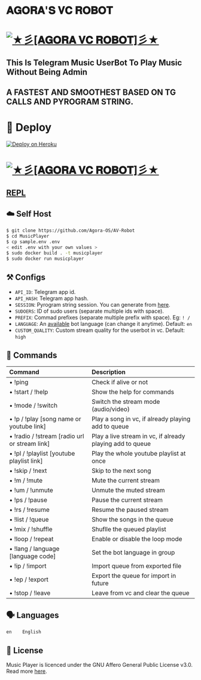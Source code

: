 # 𝐀𝐆𝐎𝐑𝐀'𝐒 𝐕𝐂 𝐑𝐎𝐁𝐎𝐓

# [![★彡[𝐀𝐆𝐎𝐑𝐀 𝐕𝐂 𝐑𝐎𝐁𝐎𝐓]彡★](https://te.legra.ph/file/636be2f6321a519bf56de.jpg)](https://github.com/Agora-OS/VC-Robot)

## This Is Telegram Music UserBot To Play Music Without Being Admin

## A FASTEST AND SMOOTHEST BASED ON TG CALLS AND PYROGRAM STRING.

# 🚀 <a name="deploy"></a>Deploy

[![Deploy on Heroku](https://www.herokucdn.com/deploy/button.svg)](https://heroku.com/deploy?template=https://github.com/Agora-OS/AV-Robot)

# [![★彡[𝐀𝐆𝐎𝐑𝐀 𝐕𝐂 𝐑𝐎𝐁𝐎𝐓]彡★](https://te.legra.ph/file/1ac5a708ad44281c70ce2.jpg)](https://github.com/Agora-OS/AV-Robot)

## [REPL](https://t.me/pyrogram_stringbot)
## ☁️ <a name="self_host"></a>Self Host

```bash
$ git clone https://github.com/Agora-OS/AV-Robot
$ cd MusicPlayer
$ cp sample.env .env
< edit .env with your own values >
$ sudo docker build . -t musicplayer
$ sudo docker run musicplayer
```

## ⚒ <a name="configs"></a>Configs

- `API_ID`: Telegram app id.
- `API_HASH`: Telegram app hash.
- `SESSION`: Pyrogram string session. You can generate from [here](https://replit.com/@AsmSafone/genStr).
- `SUDOERS`: ID of sudo users (separate multiple ids with space).
- `PREFIX`: Commad prefixes (separate multiple prefix with space). Eg: `! /`
- `LANGUAGE`: An [available](#languages) bot language (can change it anytime). Default: `en`
- `CUSTOM_QUALITY`: Custom stream quality for the userbot in vc. Default: `high`

## 📄 <a name="commands"></a>Commands

Command | Description
:--- | :---
• !ping | Check if alive or not
• !start / !help | Show the help for commands
• !mode / !switch | Switch the stream mode (audio/video)
• !p / !play [song name or youtube link] | Play a song in vc, if already playing add to queue
• !radio / !stream [radio url or stream link] | Play a live stream in vc, if already playing add to queue
• !pl / !playlist [youtube playlist link] | Play the whole youtube playlist at once
• !skip / !next | Skip to the next song
• !m / !mute | Mute the current stream
• !um / !unmute | Unmute the muted stream
• !ps / !pause | Pause the current stream
• !rs / !resume | Resume the paused stream
• !list / !queue | Show the songs in the queue
• !mix / !shuffle | Shuflle the queued playlist
• !loop / !repeat | Enable or disable the loop mode
• !lang / language [language code] | Set the bot language in group
• !ip / !import | Import queue from exported file
• !ep / !export | Export the queue for import in future
• !stop / !leave | Leave from vc and clear the queue

## 🗣 <a name="languages"></a>Languages

```text
en    English
```

## 📃 <a name="license"></a>License

Music Player is licenced under the GNU Affero General Public License v3.0.
Read more [here](./LICENSE).

